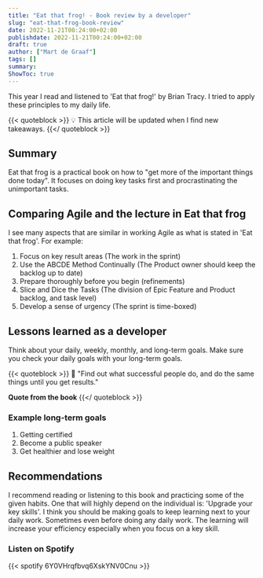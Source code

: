 ```yaml
---
title: "Eat that frog! - Book review by a developer"
slug: "eat-that-frog-book-review"
date: 2022-11-21T00:24:00+02:00
publishdate: 2022-11-21T00:24:00+02:00
draft: true
author: ["Mart de Graaf"]
tags: []
summary: 
ShowToc: true
---
```


This year I read and listened to 'Eat that frog!' by Brian Tracy. I tried to apply these principles to my daily life.

{{< quoteblock >}}
:bulb: This article will be updated when I find new takeaways.
{{</ quoteblock >}}

## Summary

Eat that frog is a practical book on how to "get more of the important things done today". It focuses on doing key tasks first and procrastinating the unimportant tasks.

## Comparing Agile and the lecture in Eat that frog

I see many aspects that are similar in working Agile as what is stated in 'Eat that frog'. For example:

1. Focus on key result areas (The work in the sprint)
1. Use the ABCDE Method Continually (The Product owner should keep the backlog up to date)
1. Prepare thoroughly before you begin (refinements)
1. Slice and Dice the Tasks (The division of Epic Feature and Product backlog, and task level)
1. Develop a sense of urgency (The sprint is time-boxed)

## Lessons learned as a developer

Think about your daily, weekly, monthly, and long-term goals.
Make sure you check your daily goals with your long-term goals.

{{< quoteblock >}}
:speech_balloon: "Find out what successful people do, and do the same things until you get results."

__Quote from the book__
{{</ quoteblock >}}

### Example long-term goals

1. Getting certified
1. Become a public speaker
1. Get healthier and lose weight

## Recommendations

I recommend reading or listening to this book and practicing some of the given habits. One that will highly depend on the individual is: 'Upgrade your key skills'. I think you should be making goals to keep learning next to your daily work. Sometimes even before doing any daily work. The learning will increase your efficiency especially when you focus on a key skill.

### Listen on Spotify

{{< spotify 6Y0VHrqfbvq6XskYNV0Cnu >}}
